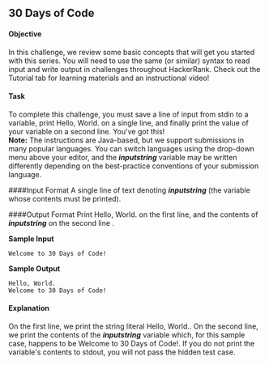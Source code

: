 ## 30 Days of Code

#### Objective
In this challenge, we review some basic concepts that will get you started with this series. You will need to use the same (or similar) syntax to read input and write output in challenges throughout HackerRank. Check out the Tutorial tab for learning materials and an instructional video!

#### Task
To complete this challenge, you must save a line of input from stdin to a variable, print Hello, World. on a single line, and finally print the value of your variable on a second line.
You've got this! <br />
**Note:** The instructions are Java-based, but we support submissions in many popular languages. You can switch languages using the drop-down menu above your editor, and the ***inputstring*** variable may be written differently depending on the best-practice conventions of your submission language.

####Input Format 
A single line of text denoting  ***inputstring*** (the variable whose contents must be printed).  

####Output Format
Print Hello, World. on the first line, and the contents of  ***inputstring*** on the second line .

**Sample Input**

    Welcome to 30 Days of Code! 

**Sample Output**
     
    Hello, World.
    Welcome to 30 Days of Code! 


#### Explanation
On the first line, we print the string literal Hello, World.. On the second line, we print the contents of the ***inputstring*** variable which, for this sample case, happens to be Welcome to 30 Days of Code!. If you do not print the variable's contents to stdout, you will not pass the hidden test case.

